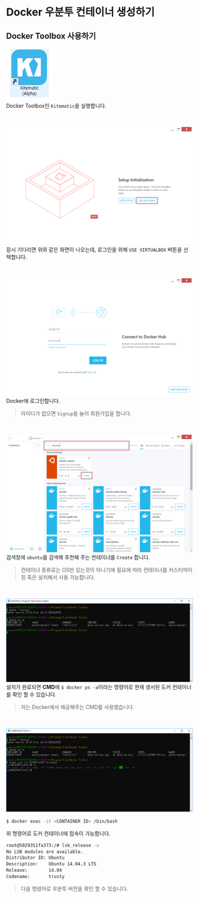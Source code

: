 # Docker 우분투 컨테이너 생성하기

## Docker Toolbox 사용하기

<img src="https://github.com/wkddnjset/ELK-Tutorial/blob/master/img/Kitematic_0.png"><br>
Docker Toolbox인 `Kitematic`을 실행합니다.

<br><br>
<img src="https://github.com/wkddnjset/ELK-Tutorial/blob/master/img/Kitematic_1.png"><br>
잠시 기다리면 위와 같은 화면이 나오는데, 로그인을 위해 `USE VIRTUALBOX` 버튼을 선택합니다.

<br><br>
<img src="https://github.com/wkddnjset/ELK-Tutorial/blob/master/img/Kitematic_2.png"><br>
Docker에 로그인합니다.
> 아이디가 없으면 `Signup`을 눌러 회원가입을 합니다.

<br><br>
<img src="https://github.com/wkddnjset/ELK-Tutorial/blob/master/img/Kitematic_3.png"><br>
검색창에 `ubuntu`를 검색해 추천해 주는 컨테이너를 `Create` 합니다.
> 컨테이너 종류로는 OS만 있는것이 아니기에 필요에 따라 컨테이너를 커스터마이징 혹은 설치해서 사용 가능합니다.

<br><br>
<img src="https://github.com/wkddnjset/ELK-Tutorial/blob/master/img/Kitematic_4.png"><br>
설치가 완료되면 **CMD**에 `$ docker ps -a`이라는 명령어로 현재 생서된 도커 컨테이너를 확인 할 수 있습니다.
> 저는 Docker에서 제공해주는 CMD를 사용했습니다.

<br><br>
<img src="https://github.com/wkddnjset/ELK-Tutorial/blob/master/img/Kitematic_5.png"><br>
```bash
$ docker exec -it <CONTAINER ID> /bin/bash
```
위 명령어로 도커 컨테이너에 접속이 가능합니다.

```bash
root@5029351fa373:/# lsb_release -a
No LSB modules are available.
Distributor ID: Ubuntu
Description:    Ubuntu 14.04.3 LTS
Release:        14.04
Codename:       trusty
```
> 다음 명령어로 우분투 버전을 확인 할 수 있습니다.